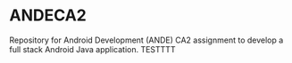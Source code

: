 # ANDECA2
Repository for Android Development (ANDE) CA2 assignment to develop a full stack Android Java application.
TESTTTT
